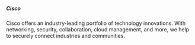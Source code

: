 <h5 class='pb-2'>Cisco</h5>

Cisco offers an industry-leading portfolio of technology innovations. With networking, security, collaboration, cloud management, and more, we help to securely connect industries and communities.
